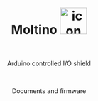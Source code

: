 <h1 align="center">Moltino <img src="https://github.com/athomas1967/Moltino/blob/main/images/icon.png" alt="icon" width="60"/></h1>

<br><p align="center"> Arduino controlled I/O shield </p><br>
<p align="center"> Documents and firmware </p>

